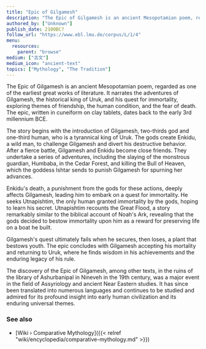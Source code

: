 ```yaml
---
title: "Epic of Gilgamesh"
description: "The Epic of Gilgamesh is an ancient Mesopotamian poem, regarded as one of the earliest great works of literature. It narrates the adventures of Gilgamesh, the historical king of Uruk, and his quest for immortality, exploring themes of friendship, the human condition, and the fear of death. The epic, written in cuneiform on clay tablets, dates back to the early 3rd millennium BCE."
authored_by: ["Unknown"]
publish_date: 2100BC?
follow_url: "https://www.ebl.lmu.de/corpus/L/1/4"
menu:
  resources:
    parent: "browse"
medium: ["古文"]
medium_icon: "ancient-text"
topics: ["Mythology", "The Tradition"]
---
```


The Epic of Gilgamesh is an ancient Mesopotamian poem, regarded as one of the earliest great works of literature. It narrates the adventures of Gilgamesh, the historical king of Uruk, and his quest for immortality, exploring themes of friendship, the human condition, and the fear of death. The epic, written in cuneiform on clay tablets, dates back to the early 3rd millennium BCE.

The story begins with the introduction of Gilgamesh, two-thirds god and one-third human, who is a tyrannical king of Uruk. The gods create Enkidu, a wild man, to challenge Gilgamesh and divert his destructive behavior. After a fierce battle, Gilgamesh and Enkidu become close friends. They undertake a series of adventures, including the slaying of the monstrous guardian, Humbaba, in the Cedar Forest, and killing the Bull of Heaven, which the goddess Ishtar sends to punish Gilgamesh for spurning her advances.

Enkidu's death, a punishment from the gods for these actions, deeply affects Gilgamesh, leading him to embark on a quest for immortality. He seeks Utnapishtim, the only human granted immortality by the gods, hoping to learn his secret. Utnapishtim recounts the Great Flood, a story remarkably similar to the biblical account of Noah's Ark, revealing that the gods decided to bestow immortality upon him as a reward for preserving life on a boat he built.

Gilgamesh's quest ultimately fails when he secures, then loses, a plant that bestows youth. The epic concludes with Gilgamesh accepting his mortality and returning to Uruk, where he finds wisdom in his achievements and the enduring legacy of his rule.

The discovery of the Epic of Gilgamesh, among other texts, in the ruins of the library of Ashurbanipal in Nineveh in the 19th century, was a major event in the field of Assyriology and ancient Near Eastern studies. It has since been translated into numerous languages and continues to be studied and admired for its profound insight into early human civilization and its enduring universal themes.

### See also

- [Wiki › Comparative Mythology]({{< relref "wiki/encyclopedia/comparative-mythology.md" >}})
